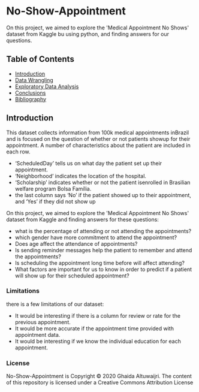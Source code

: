 # No-Show-Appointment
On this project, we aimed to explore the 'Medical Appointment No Shows' dataset from Kaggle bu using python, and finding answers for our questions.

## Table of Contents
<ul>
<li><a href="#intro">Introduction</a></li>
<li><a href="#wrangling">Data Wrangling</a></li>
<li><a href="#eda">Exploratory Data Analysis</a></li>
<li><a href="#conclusions">Conclusions</a></li>
<li><a href="#bibliography">Bibliography</a></li>    
</ul>


<a id='intro'></a>
## Introduction
This dataset collects information from 100k medical appointments inBrazil and is focused on the question of whether or not patients showup for their appointment. A number of characteristics about the patient are included in each row.
- ‘ScheduledDay’ tells us on what day the patient set up their appointment.
- ‘Neighborhood’ indicates the location of the hospital.
- ‘Scholarship’ indicates whether or not the patient isenrolled in Brasilian welfare program Bolsa Família.
- the last column says ‘No’ if the patient showed up to their appointment, and ‘Yes’ if they did not show up

On this project, we aimed to explore the 'Medical Appointment No Shows' dataset from Kaggle and finding answers for these questions:
- what is the percentage of attending or not attending the appointments?
- which gender have more commitment to attend the appointment?
- Does age affect the attendance of appointments?
- Is sending reminder messages help the patient to remember and attend the appointments?
- Is scheduling the appointment long time before will affect attending?
- What factors are important for us to know in order to predict if a patient will show up for their scheduled appointment?

### Limitations
there is a few limitations of our dataset:
- It would be interesting if there is a column for review or rate for the previous appointment.
- It would be more accurate if the appointment time provided with appointment data.
- It would be interesting if we know the individual education for each appointment.

### License
No-Show-Appointment is Copyright © 2020 Ghaida Altuwaijri. The content of this repository is licensed under a Creative Commons Attribution License
